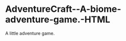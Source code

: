 AdventureCraft--A-biome-adventure-game.-HTML
============================================

A little adventure game.
